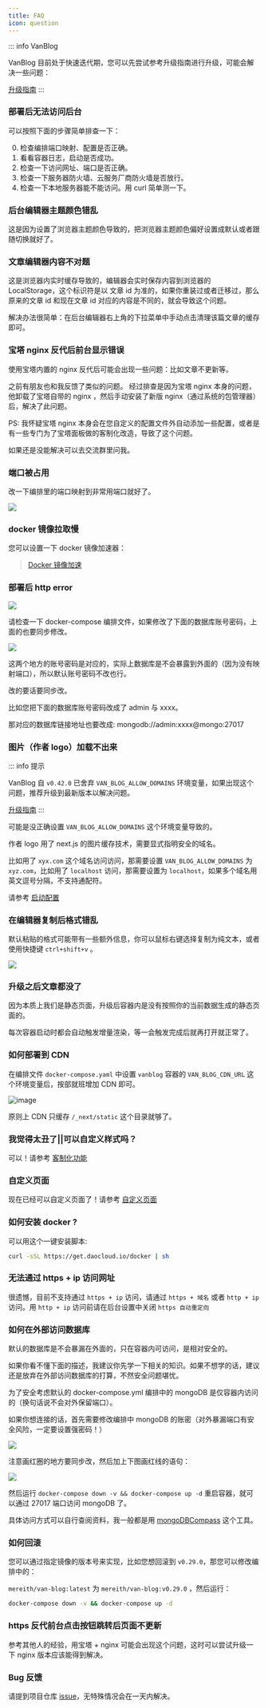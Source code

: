 ```yaml
---
title: FAQ
icon: question
---
```


::: info VanBlog

VanBlog 目前处于快速迭代期，您可以先尝试参考升级指南进行升级，可能会解决一些问题：

[升级指南](/guide/update.md)
:::

### 部署后无法访问后台

可以按照下面的步骤简单排查一下：

0. 检查编排端口映射、配置是否正确。
1. 看看容器日志，启动是否成功。
2. 检查一下访问网址、端口是否正确。
3. 检查一下服务器防火墙、云服务厂商防火墙是否放行。
4. 检查一下本地服务器能不能访问。用 curl 简单测一下。

### 后台编辑器主题颜色错乱

这是因为设置了浏览器主题颜色导致的，把浏览器主题颜色偏好设置成默认或者跟随切换就好了。

### 文章编辑器内容不对题

这是浏览器内实时缓存导致的，编辑器会实时保存内容到浏览器的 LocalStorage，这个标识符是以 文章 id 为准的，如果你重装过或者迁移过，那么原来的文章 id 和现在文章 id 对应的内容是不同的，就会导致这个问题。

解决办法很简单：在后台编辑器右上角的下拉菜单中手动点击清理该篇文章的缓存即可。

### 宝塔 nginx 反代后前台显示错误

使用宝塔内置的 nginx 反代后可能会出现一些问题：比如文章不更新等。

之前有朋友也和我反馈了类似的问题。 经过排查是因为宝塔 nginx 本身的问题，他卸载了宝塔自带的 nginx ，然后手动安装了新版 nginx（通过系统的包管理器）后，解决了此问题。

PS: 我怀疑宝塔 nginx 本身会在您自定义的配置文件外自动添加一些配置，或者是有一些专门为了宝塔面板做的客制化改造，导致了这个问题。

如果还是没能解决可以去交流群里问我。

### 端口被占用

改一下编排里的端口映射到非常用端口就好了。

![](https://pic.mereith.com/img/47a03229d46e9120ad1e7bf1abf4b504.clipboard-2022-09-14.png)

### docker 镜像拉取慢

您可以设置一下 docker 镜像加速器：

> [Docker 镜像加速](https://www.runoob.com/docker/docker-mirror-acceleration.html)

### 部署后 http error

![](https://pic.mereith.com/img/ae28e582a7dce7be4816c1bf82dd77de.clipboard-2022-08-28.png)

请检查一下 docker-compose 编排文件，如果修改了下面的数据库账号密码，上面的也要同步修改。

![](https://pic.mereith.com/img/eb46eabfff8856c84ccd54a97d7f333c.clipboard-2022-08-28.png)

这两个地方的账号密码是对应的，实际上数据库是不会暴露到外面的（因为没有映射端口），所以默认账号密码不改也行。

改的要话要同步改。

比如您把下面的数据库账号密码改成了 admin 与 xxxx。

那对应的数据库链接地址也要改成: mongodb://admin:xxxx@mongo:27017

### 图片（作者 logo）加载不出来

::: info 提示

VanBlog 自 `v0.42.0` 已舍弃 `VAN_BLOG_ALLOW_DOMAINS` 环境变量，如果出现这个问题，推荐升级到最新版本以解决问题。

[升级指南](/guide/update.md)
:::

可能是没正确设置 `VAN_BLOG_ALLOW_DOMAINS` 这个环境变量导致的。

作者 logo 用了 next.js 的图片缓存技术，需要显式指明安全的域名。

比如用了 `xyx.com` 这个域名访问访问，那需要设置 `VAN_BLOG_ALLOW_DOMAINS` 为 `xyz.com`，比如用了 `localhost` 访问，那需要设置为 `localhost`，如果多个域名用英文逗号分隔，不支持通配符。

请参考 [启动配置](/ref/env.md#环境变量)

### 在编辑器复制后格式错乱

默认粘贴的格式可能带有一些额外信息，你可以鼠标右键选择复制为纯文本，或者使用快捷键 `ctrl+shift+v` 。

![](https://pic.mereith.com/img/88b29bad4ad0ef7d6e411e43f80ec1bc.clipboard-2022-08-22.png)

### 升级之后文章都没了

因为本质上我们是静态页面，升级后容器内是没有按照你的当前数据生成的静态页面的。

每次容器启动时都会自动触发增量渲染，等一会触发完成后就再打开就正常了。

### 如何部署到 CDN

在编排文件 `docker-compose.yaml` 中设置 `vanblog` 容器的 `VAN_BLOG_CDN_URL` 这个环境变量后，按部就班增加 CDN 即可。

![image](https://user-images.githubusercontent.com/95157017/204312649-8d02dfd6-bb2a-4646-921c-d59f07221854.png)

原则上 CDN 只缓存 `/_next/static` 这个目录就够了。

### 我觉得太丑了||可以自定义样式吗？

可以！请参考 [客制化功能](/feature/advance/customizing.md)

### 自定义页面

现在已经可以自定义页面了！请参考 [自定义页面](/feature/advance/customPage.md)

### 如何安装 docker ?

可以用这个一键安装脚本:

```bash
curl -sSL https://get.daocloud.io/docker | sh
```

### 无法通过 https + ip 访问网址

很遗憾，目前不支持通过 `https + ip` 访问，请通过 `https + 域名` 或者 `http + ip` 访问。用 `http + ip` 访问前请在后台设置中关闭 `https 自动重定向`

### 如何在外部访问数据库

默认的数据库是不会暴漏在外面的，只在容器内可访问，是相对安全的。

如果你看不懂下面的描述，我建议你先学一下相关的知识。如果不想学的话，建议还是放弃在外部访问数据库的打算，不然安全问题堪忧。

为了安全考虑默认的 docker-compose.yml 编排中的 mongoDB 是仅容器内访问的（换句话说不会对外保留端口）。

如果你想连接的话，首先需要修改编排中 mongoDB 的账密（对外暴漏端口有安全风险，一定要设置强密码！）

![](https://www.mereith.com/static/img/06f19fe68043cd4e8780e1e2484b70d9.clipboard-2022-09-02.png)

注意画红圈的地方要同步改，然后加上下图画红线的语句：

![](https://www.mereith.com/static/img/e2bc119c1408d50f73a2da526dec96c8.clipboard-2022-09-02.png)

然后运行 `docker-compose down -v && docker-compose up -d` 重启容器，就可以通过 27017 端口访问 mongoDB 了。

具体访问方式可以自行查阅资料，我一般都是用 [mongoDBCompass](https://www.mongodb.com/try/download/compass) 这个工具。

### 如何回滚

您可以通过指定镜像的版本号来实现，比如您想回滚到 `v0.29.0`，那您可以修改编排中的：

`mereith/van-blog:latest` 为 `mereith/van-blog:v0.29.0` ，然后运行：

```bash
docker-compose down -v && docker-compose up -d
```

### https 反代前台点击按钮跳转后页面不更新

参考其他人的经验，用宝塔 + nginx 可能会出现这个问题，这时可以尝试升级一下 nginx 版本应该能得到解决。

### Bug 反馈

请提到项目仓库 [issue](https://github.com/Mereithhh/van-blog/issues/new/choose)，无特殊情况会在一天内解决。

<!-- ### 什么是 SSG / SSR

### 能解释一下增量渲染吗？

next.js 的 ISR 了解一下？开箱即用。 -->

